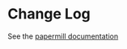 # Change Log

See the [papermill documentation](https://papermill.readthedocs.io/en/latest/changelog.html)
